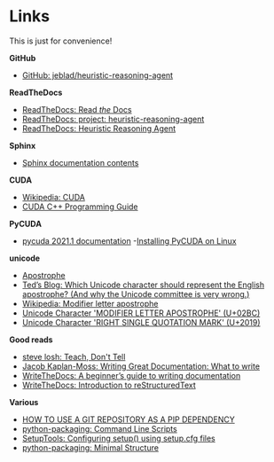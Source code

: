 # Links

This is just for convenience!

**GitHub**

- [GitHub: jeblad/heuristic-reasoning-agent](https://github.com/jeblad/heuristic-reasoning-agent/)

**ReadTheDocs**

- [ReadTheDocs: Read *the* Docs](https://docs.readthedocs.io/en/stable/)
- [ReadTheDocs: project: heuristic-reasoning-agent](https://readthedocs.org/projects/heuristic-reasoning-agent/)
- [ReadTheDocs: Heuristic Reasoning Agent](https://heuristic-reasoning-agent.readthedocs.io/en/latest/topics/basic-use.html)

**Sphinx**

- [Sphinx documentation contents](https://www.sphinx-doc.org/en/1.4.9/contents.html)

**CUDA**

- [Wikipedia: CUDA](https://en.wikipedia.org/wiki/CUDA)
- [CUDA C++ Programming Guide](https://docs.nvidia.com/cuda/cuda-c-programming-guide/index.html)

**PyCUDA**

- [pycuda 2021.1 documentation](https://documen.tician.de/pycuda/)
-[Installing PyCUDA on Linux](https://wiki.tiker.net/PyCuda/Installation/Linux/)

**unicode**

- [Apostrophe](https://www.suu.edu/writingcenter/undergraduate/pdf/tip-sheets/apostrophe.pdf)
- [Tedʼs Blog: Which Unicode character should represent the English apostrophe? (And why the Unicode committee is very wrong.)](https://tedclancy.wordpress.com/2015/06/03/which-unicode-character-should-represent-the-english-apostrophe-and-why-the-unicode-committee-is-very-wrong/)
- [Wikipedia: Modifier letter apostrophe](https://en.wikipedia.org/wiki/Modifier_letter_apostrophe)
- [Unicode Character 'MODIFIER LETTER APOSTROPHE' (U+02BC)](https://www.fileformat.info/info/unicode/char/2bc/index.htm)
- [Unicode Character 'RIGHT SINGLE QUOTATION MARK' (U+2019)](https://www.fileformat.info/info/unicode/char/2019/index.htm)

**Good reads**

- [steve losh: Teach, Don't Tell](https://stevelosh.com/blog/2013/09/teach-dont-tell/)
- [Jacob Kaplan-Moss: Writing Great Documentation: What to write](https://jacobian.org/2009/nov/10/what-to-write/)
- [WriteTheDocs: A beginner’s guide to writing documentation](https://www.writethedocs.org/guide/writing/beginners-guide-to-docs/)
- [WriteTheDocs: Introduction to reStructuredText](https://www.writethedocs.org/guide/writing/reStructuredText/)

**Various**

- [HOW TO USE A GIT REPOSITORY AS A PIP DEPENDENCY](https://matiascodesal.com/blog/how-use-git-repository-pip-dependency/)
- [python-packaging: Command Line Scripts](https://python-packaging.readthedocs.io/en/latest/command-line-scripts.html#the-console-scripts-entry-point)
- [SetupTools: Configuring setup() using setup.cfg files](https://setuptools.pypa.io/en/latest/userguide/declarative_config.html)
- [python-packaging: Minimal Structure](https://python-packaging.readthedocs.io/en/latest/minimal.html)